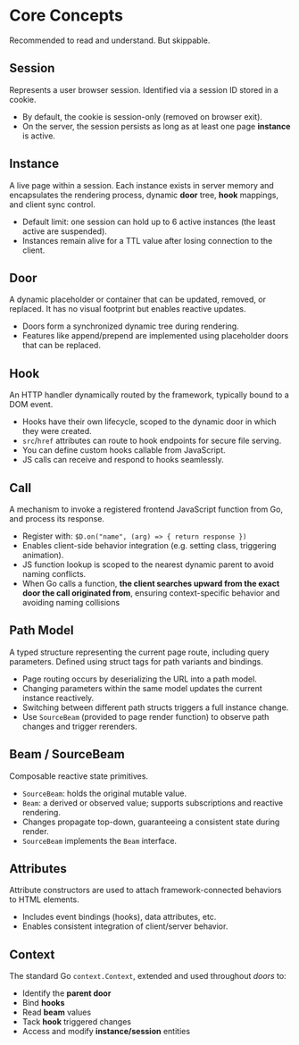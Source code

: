 # Core Concepts

Recommended to read and understand. But skippable.

## Session

Represents a user browser session. Identified via a session ID stored in a cookie.

- By default, the cookie is session-only (removed on browser exit).
- On the server, the session persists as long as at least one page **instance** is active.

## Instance

A live page within a session. Each instance exists in server memory and encapsulates the rendering process, dynamic **door** tree, **hook** mappings, and client sync control.

- Default limit: one session can hold up to 6 active instances (the least active are suspended).
- Instances remain alive for a TTL value after losing connection to the client.

## Door

A dynamic placeholder or container that can be updated, removed, or replaced. It has no visual footprint but enables reactive updates.

- Doors form a synchronized dynamic tree during rendering.
- Features like append/prepend are implemented using placeholder doors that can be replaced.

## Hook

An HTTP handler dynamically routed by the framework, typically bound to a DOM event.

- Hooks have their own lifecycle, scoped to the dynamic door in which they were created.
- `src`/`href` attributes can route to hook endpoints for secure file serving.
- You can define custom hooks callable from JavaScript.
- JS calls can receive and respond to hooks seamlessly.

## Call

A mechanism to invoke a registered frontend JavaScript function from Go, and process its response.

- Register with: `$D.on("name", (arg) => { return response })`
- Enables client-side behavior integration (e.g. setting class, triggering animation).
- JS function lookup is scoped to the nearest dynamic parent to avoid naming conflicts.
- When Go calls a function, **the client searches upward from the exact door the call originated from**, ensuring context-specific behavior and avoiding naming collisions

## Path Model

A typed structure representing the current page route, including query parameters. Defined using struct tags for path variants and bindings.

- Page routing occurs by deserializing the URL into a path model.
- Changing parameters within the same model updates the current instance reactively.
- Switching between different path structs triggers a full instance change.
- Use `SourceBeam` (provided to page render function) to observe path changes and trigger rerenders.

## Beam / SourceBeam

Composable reactive state primitives.

- `SourceBeam`: holds the original mutable value.
- `Beam`: a derived or observed value; supports subscriptions and reactive rendering.
- Changes propagate top-down, guaranteeing a consistent state during render.
- `SourceBeam` implements the `Beam` interface.

## Attributes

Attribute constructors are used to attach framework-connected behaviors to HTML elements.

- Includes event bindings (hooks), data attributes, etc.
- Enables consistent integration of client/server behavior.

## Context

The standard Go `context.Context`, extended and used throughout *doors* to:

- Identify the **parent door**
- Bind **hooks**
- Read **beam** values
- Tack **hook** triggered changes
- Access and modify **instance/session** entities


